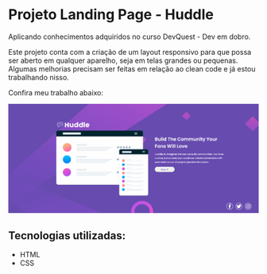 # Projeto Landing Page - Huddle

Aplicando conhecimentos adquiridos no curso DevQuest - Dev em dobro.

Este projeto conta com a criação de um layout responsivo para que possa ser aberto em qualquer aparelho, seja em telas grandes ou pequenas.
Algumas melhorias precisam ser feitas em relação ao clean code e já estou trabalhando nisso.

Confira meu trabalho abaixo:

[<img src="landingPageHuddle.gif" alt="gif da tela inicial do projeto huddle">](https://maikesoares.github.io/Landing-Page-Huddle/)

## Tecnologias utilizadas:

- HTML
- CSS
